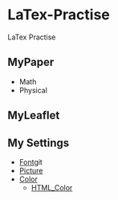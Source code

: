 # LaTex-Practise
LaTex Practise
## MyPaper
- Math
- Physical
## MyLeaflet
## My Settings
- [Font](My_settins/Font)git
- [Picture](My_settins/Pic)
- [Color](My_settins/Color)
  - [HTML_Color](My_settins/Color/HTML_color.pdf)